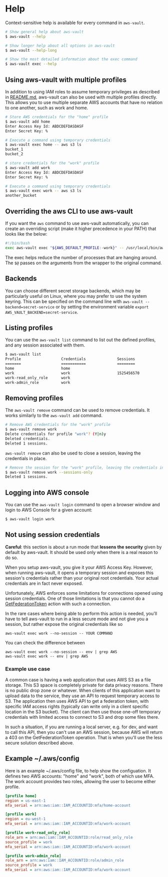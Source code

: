# Help

Context-sensitive help is available for every command in `aws-vault`.

```bash
# Show general help about aws-vault
$ aws-vault --help

# Show longer help about all options in aws-vault
$ aws-vault --help-long

# Show the most detailed information about the exec command
$ aws-vault exec --help
```


## Using aws-vault with multiple profiles

In addition to using IAM roles to assume temporary privileges as described in
[README.md](./USAGE.md), aws-vault can also be used with multiple profiles directly. This allows you
to use multiple separate AWS accounts that have no relation to one another, such as work and home.

```bash
# Store AWS credentials for the "home" profile
$ aws-vault add home
Enter Access Key Id: ABDCDEFDASDASF
Enter Secret Key: %

# Execute a command using temporary credentials
$ aws-vault exec home -- aws s3 ls
bucket_1
bucket_2

# store credentials for the "work" profile
$ aws-vault add work
Enter Access Key Id: ABDCDEFDASDASF
Enter Secret Key: %

# Execute a command using temporary credentials
$ aws-vault exec work -- aws s3 ls
another_bucket
```


## Overriding the aws CLI to use aws-vault

If you want the `aws` command to use aws-vault automatically, you can create an overriding script
(make it higher precedence in your PATH) that looks like the below:

```bash
#!/bin/bash
exec aws-vault exec "${AWS_DEFAULT_PROFILE:-work}" -- /usr/local/bin/aws "$@"
```

The exec helps reduce the number of processes that are hanging around. The `$@` passes on the
arguments from the wrapper to the original command.


## Backends

You can choose different secret storage backends, which may be particularly useful on Linux, where
you may prefer to use the system keyring. This can be specified on the command line with
`aws-vault --backend=secret-service` or by setting the environment variable
`export AWS_VAULT_BACKEND=secret-service`.


## Listing profiles

You can use the `aws-vault list` command to list out the defined profiles, and any session
associated with them.

```bash
$ aws-vault list
Profile                  Credentials              Sessions  
=======                  ===========              ========                 
home                     home                        
work                     work                     1525456570  
work-read_only_role      work                        
work-admin_role          work                        
``` 


## Removing profiles

The `aws-vault remove` command can be used to remove credentials. It works similarly to the
`aws-vault add` command.

```bash
# Remove AWS credentials for the "work" profile
$ aws-vault remove work
Delete credentials for profile "work"? (Y|n)y
Deleted credentials.
Deleted 1 sessions.
```

`aws-vault remove` can also be used to close a session, leaving the credentials in place.

```bash
# Remove the session for the "work" profile, leaving the credentials in place
$ aws-vault remove work --sessions-only
Deleted 1 sessions.
```


## Logging into AWS console

You can use the `aws-vault login` command to open a browser window and login to AWS Console for a
given account:
```bash
$ aws-vault login work
```


## Not using session credentials

**Careful**: this section is about a run mode that **lessens the security** given by default by
aws-vault. It should be used only when there is a real reason to do so.

When you setup aws-vault, you give it your AWS Access Key. However, when running aws-vault, it opens
a temporary session and exposes this session's credentials rather than your original root
credentials. Your actual credentials are in fact never exposed.

Unfortunately, AWS enforces some limitations for connections opened using session credentials. One
of those limitations is that you cannot do a [GetFederationToken](https://docs.aws.amazon.com/STS/latest/APIReference/API_GetFederationToken.html)
action with such a connection.

In the rare cases where being able to perform this action is needed, you'll have to tell aws-vault
to run in a less secure mode and not give you a session, but rather expose the original credentials
like so
```
aws-vault exec work --no-session -- YOUR COMMAND
```

You can check the difference between

```
aws-vault exec work --no-session -- env | grep AWS
aws-vault exec work -- env | grep AWS
```

### Example use case

A common case is having a web application that uses AWS S3 as a file storage. This S3 space is
completely private for data privacy reasons. There is no public drop zone or whatever. When clients
of this application want to upload data to the service, they use an API to request temporary access
to S3. The application then uses AWS API to get a federation token, with specific IAM access rights
(typically can write only in a client specific location in the S3 bucket). The client can then use
those one-off temporary credentials with limited access to connect to S3 and drop some files there.

In such a situation, if you are running a local server, e.g. for dev, and want to call this API,
then you can't use an AWS session, because AWS will return a 403 on the GetFederationToken
operation. That is when you'll use the less secure solution described above.


## Example ~/.aws/config

Here is an example ~/.aws/config file, to help show the configuation. It defines two AWS accounts:
"home" and "work", both of which use MFA. The work account provides two roles, allowing the user to
become either profile.

```ini
[profile home]
region = us-east-1
mfa_serial = arn:aws:iam::IAM_ACCOUNTID:mfa/home-account

[profile work]
region = eu-west-1
mfa_serial = arn:aws:iam::IAM_ACCOUNTID:mfa/work-account

[profile work-read_only_role]
role_arn = arn:aws:iam::IAM_ACCOUNTID:role/read_only_role
source_profile = work
mfa_serial = arn:aws:iam::IAM_ACCOUNTID:mfa/work-account

[profile work-admin_role]
role_arn = arn:aws:iam::IAM_ACCOUNTID:role/admin_role
source_profile = work
mfa_serial = arn:aws:iam::IAM_ACCOUNTID:mfa/work-account
```
